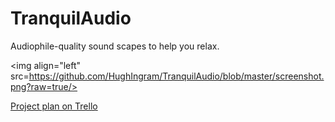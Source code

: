 # TranquilAudio
Audiophile-quality sound scapes to help you relax.

<img align="left" src=https://github.com/HughIngram/TranquilAudio/blob/master/screenshot.png?raw=true/>

[Project plan on Trello](https://trello.com/b/YxpcLMSA/tranquil-audio)

